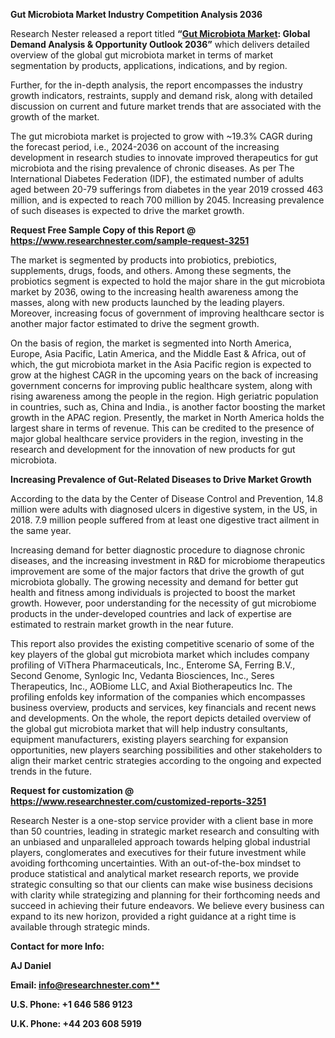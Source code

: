 ﻿**Gut Microbiota Market Industry Competition Analysis 2036**

Research Nester released a report titled **“[Gut Microbiota Market](https://www.researchnester.com/reports/gut-microbiota-market/3251): Global Demand Analysis & Opportunity Outlook 2036”** which delivers detailed overview of the global gut microbiota market in terms of market segmentation by products, applications, indications, and by region. 

Further, for the in-depth analysis, the report encompasses the industry growth indicators, restraints, supply and demand risk, along with detailed discussion on current and future market trends that are associated with the growth of the market.

The gut microbiota market is projected to grow with ~19.3% CAGR during the forecast period, i.e., 2024-2036 on account of the increasing development in research studies to innovate improved therapeutics for gut microbiota and the rising prevalence of chronic diseases. As per The International Diabetes Federation (IDF), the estimated number of adults aged between 20-79 sufferings from diabetes in the year 2019 crossed 463 million, and is expected to reach 700 million by 2045. Increasing prevalence of such diseases is expected to drive the market growth. 

**Request Free Sample Copy of this Report @ <https://www.researchnester.com/sample-request-3251>** 

The market is segmented by products into probiotics, prebiotics, supplements, drugs, foods, and others. Among these segments, the probiotics segment is expected to hold the major share in the gut microbiota market by 2036, owing to the increasing health awareness among the masses, along with new products launched by the leading players. Moreover, increasing focus of government of improving healthcare sector is another major factor estimated to drive the segment growth.

On the basis of region, the market is segmented into North America, Europe, Asia Pacific, Latin America, and the Middle East & Africa, out of which, the gut microbiota market in the Asia Pacific region is expected to grow at the highest CAGR in the upcoming years on the back of increasing government concerns for improving public healthcare system, along with rising awareness among the people in the region. High geriatric population in countries, such as, China and India., is another factor boosting the market growth in the APAC region. Presently, the market in North America holds the largest share in terms of revenue. This can be credited to the presence of major global healthcare service providers in the region, investing in the research and development for the innovation of new products for gut microbiota.

**Increasing Prevalence of Gut-Related Diseases to Drive Market Growth**

According to the data by the Center of Disease Control and Prevention, 14.8 million were adults with diagnosed ulcers in digestive system, in the US, in 2018. 7.9 million people suffered from at least one digestive tract ailment in the same year.

Increasing demand for better diagnostic procedure to diagnose chronic diseases, and the increasing investment in R&D for microbiome therapeutics improvement are some of the major factors that drive the growth of gut microbiota globally. The growing necessity and demand for better gut health and fitness among individuals is projected to boost the market growth. However, poor understanding for the necessity of gut microbiome products in the under-developed countries and lack of expertise are estimated to restrain market growth in the near future.

This report also provides the existing competitive scenario of some of the key players of the global gut microbiota market which includes company profiling of ViThera Pharmaceuticals, Inc., Enterome SA, Ferring B.V., Second Genome, Synlogic Inc, Vedanta Biosciences, Inc., Seres Therapeutics, Inc., AOBiome LLC, and Axial Biotherapeutics Inc. The profiling enfolds key information of the companies which encompasses business overview, products and services, key financials and recent news and developments. On the whole, the report depicts detailed overview of the global gut microbiota market that will help industry consultants, equipment manufacturers, existing players searching for expansion opportunities, new players searching possibilities and other stakeholders to align their market centric strategies according to the ongoing and expected trends in the future.

**Request for customization @ <https://www.researchnester.com/customized-reports-3251>** 

Research Nester is a one-stop service provider with a client base in more than 50 countries, leading in strategic market research and consulting with an unbiased and unparalleled approach towards helping global industrial players, conglomerates and executives for their future investment while avoiding forthcoming uncertainties. With an out-of-the-box mindset to produce statistical and analytical market research reports, we provide strategic consulting so that our clients can make wise business decisions with clarity while strategizing and planning for their forthcoming needs and succeed in achieving their future endeavors. We believe every business can expand to its new horizon, provided a right guidance at a right time is available through strategic minds.

**Contact for more Info:**

**AJ Daniel**

**Email: [info@researchnester.com**](mailto:info@researchnester.com)**

**U.S. Phone: +1 646 586 9123** 

**U.K. Phone: +44 203 608 5919**


